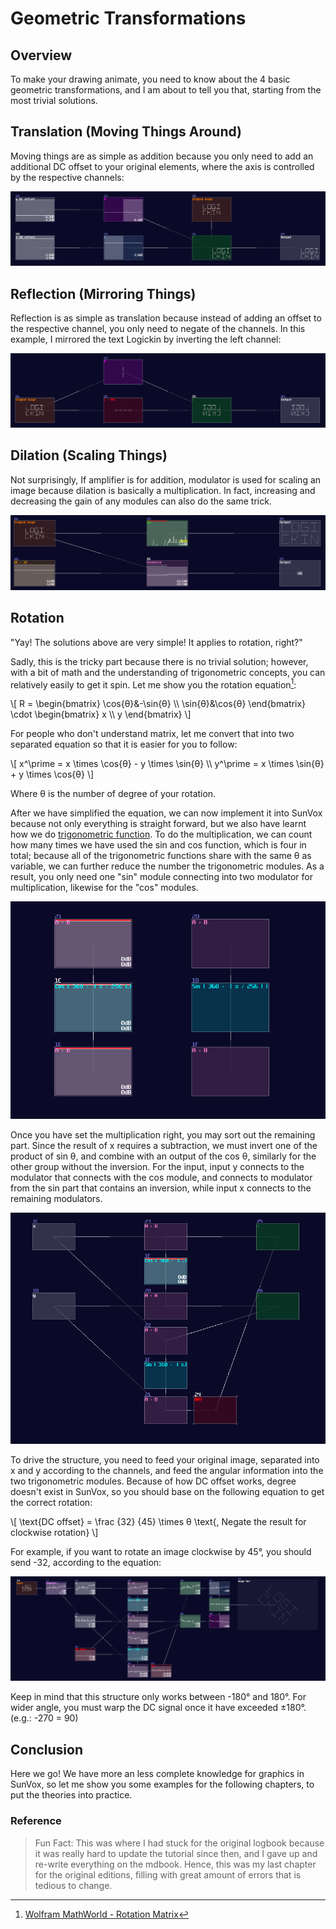 # Geometric Transformations

## Overview
To make your drawing animate, you need to know about the 4 basic geometric transformations, and I am about to tell you that, starting from the most trivial solutions.

## Translation (Moving Things Around)
Moving things are as simple as addition because you only need to add an additional DC offset to your original elements, where the axis is controlled by the respective channels:

![Translation](../images/graphics/tf_translation.png)

## Reflection (Mirroring Things)
Reflection is as simple as translation because instead of adding an offset to the respective channel, you only need to negate of the channels. In this example, I mirrored the text Logickin by inverting the left channel:

![Reflection](../images/graphics/tf_reflection.png)


## Dilation (Scaling Things)
Not surprisingly, If amplifier is for addition, modulator is used for scaling an image because dilation is basically a multiplication. In fact, increasing and decreasing the gain of any modules can also do the same trick.

![Scaling](../images/graphics/tf_scaling.png)

## Rotation
"Yay! The solutions above are very simple! It applies to rotation, right?" 

Sadly, this is the tricky part because there is no trivial solution; however, with a bit of math and the understanding of trigonometric concepts, you can relatively easily to get it spin. Let me show you the rotation equation[^rotation]:

\\[
    R = \begin{bmatrix} \cos{θ}&-\sin{θ} \\\ \sin{θ}&\cos{θ} \end{bmatrix} \cdot \begin{bmatrix} x \\\ y \end{bmatrix}
\\]

For people who don't understand matrix, let me convert that into two separated equation so that it is easier for you to follow:

\\[
    x^\prime = x \times \cos{θ} - y \times \sin{θ} \\\\
    y^\prime = x \times \sin{θ} + y \times \cos{θ}
\\]

Where θ is the number of degree of your rotation.

After we have simplified the equation, we can now implement it into SunVox because not only everything is straight forward, but we also have learnt how we do [trigonometric function](../fundamental/numerical_operations_trigonometry.md). To do the multiplication, we can count how many times we have used the sin and cos function, which is four in total; because all of the trigonometric functions share with the same θ as variable, we can further reduce the number the trigonometric modules. As a result, you only need one "sin" module connecting into two modulator for multiplication, likewise for the "cos" modules.

<p align="center">
  <img src="../images/graphics/tf_rotation_01.png" />
</p>

Once you have set the multiplication right, you may sort out the remaining part. Since the result of x requires a subtraction, we must invert one of the product of sin θ, and combine with an output of the cos θ, similarly for the other group without the inversion. For the input, input y connects to the modulator that connects with the cos module, and connects to modulator from the sin part that contains an inversion, while input x connects to the remaining modulators.

<p align="center">
  <img src="../images/graphics/tf_rotation_03.png" />
</p>

To drive the structure, you need to feed your original image, separated into x and y according to the channels, and feed the angular information into the two trigonometric modules. Because of how DC offset works, degree doesn't exist in SunVox, so you should base on the following equation to get the correct rotation:

\\[ \text{DC offset} = \frac {32} {45} \times θ \text{, Negate the result for clockwise rotation} \\]

For example, if you want to rotate an image clockwise by 45°, you should send -32, according to the equation:

![Rotation Result](../images/graphics/tf_rotation_result.png)

Keep in mind that this structure only works between -180° and 180°. For wider angle, you must warp the DC signal once it have exceeded ±180°. (e.g.: -270 = 90)

## Conclusion
Here we go! We have more an less complete knowledge for graphics in SunVox, so let me show you some examples for the following chapters, to put the theories into practice.

### Reference
[^rotation]:[Wolfram MathWorld - Rotation Matrix](https://mathworld.wolfram.com/RotationMatrix.html)

> Fun Fact: This was where I had stuck for the original logbook because it was really hard to update the tutorial since then, and I gave up and re-write everything on the mdbook. Hence, this was my last chapter for the original editions, filling with great amount of errors that is tedious to change.